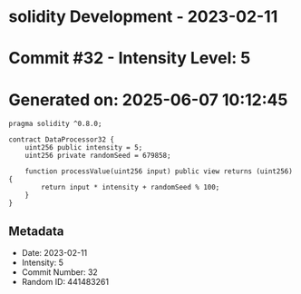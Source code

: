 ﻿# solidity Development - 2023-02-11
# Commit #32 - Intensity Level: 5
# Generated on: 2025-06-07 10:12:45
```solidity
pragma solidity ^0.8.0;

contract DataProcessor32 {
    uint256 public intensity = 5;
    uint256 private randomSeed = 679858;

    function processValue(uint256 input) public view returns (uint256) {
        return input * intensity + randomSeed % 100;
    }
}
```
## Metadata
- Date: 2023-02-11
- Intensity: 5
- Commit Number: 32
- Random ID: 441483261
